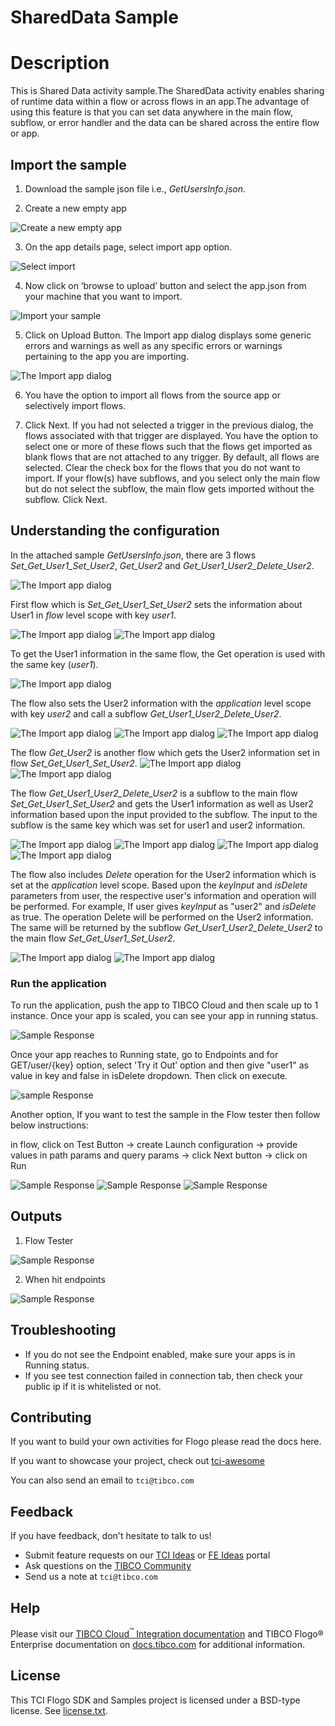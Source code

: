 # SharedData Sample

# Description

This is Shared Data activity sample.The SharedData activity enables sharing of runtime data within a flow or across flows in an app.The advantage of using this feature is that you can set data anywhere in the main flow, subflow, or error handler and the data can be shared across the entire flow or app.



## Import the sample
1. Download the sample json file i.e., *GetUsersInfo.json*.

2. Create a new empty app

![Create a new empty app](../import-screenshots/2.png)

3. On the app details page, select import app option.

![Select import](../import-screenshots/3.png)

4. Now click on ‘browse to upload’ button and select the app.json from your machine that you want to import.

![Import your sample](../import-screenshots/4.png)

5. Click on Upload Button. The Import app dialog displays some generic errors and warnings as well as any specific errors or warnings pertaining to the app you are importing.

![The Import app dialog](../import-screenshots/5.png)

6. You have the option to import all flows from the source app or selectively import flows.

7.  Click Next. If you had not selected a trigger in the previous dialog, the flows associated with that trigger are displayed. You have the option to select one or more of these flows such that the flows get imported as blank flows that are not attached to any trigger. By default, all flows are selected. Clear the check box for the flows that you do not want to import. If your flow(s) have subflows, and you select only the main flow but do not select the subflow, the main flow gets imported without the subflow. Click Next.



## Understanding the configuration

In the attached sample *GetUsersInfo.json*, there are 3 flows *Set_Get_User1_Set_User2*, *Get_User2* and *Get_User1_User2_Delete_User2*.

![The Import app dialog](../import-screenshots/1_AllThreeFlows.png)

First flow which is *Set_Get_User1_Set_User2* sets the information about User1 in *flow* level scope with key *user1*.  

![The Import app dialog](../import-screenshots/setUser1Info.png)
![The Import app dialog](../import-screenshots/inputInUser1Info.png)

To get the User1 information in the same flow, the Get operation is used with the same key (*user1*).

![The Import app dialog](../import-screenshots/getUser1InfoSameFlow.png)

The flow also sets the User2 information with the *application* level scope with key *user2* and call a subflow *Get_User1_User2_Delete_User2*.

![The Import app dialog](../import-screenshots/SetUser2Info.png)
![The Import app dialog](../import-screenshots/InputUser2Info.png)
![The Import app dialog](../import-screenshots/SubflowInFlow1.png)

The flow *Get_User2* is another flow which gets the User2 information set in flow *Set_Get_User1_Set_User2*.
![The Import app dialog](../import-screenshots/GetUser2InfoFlow2.png)
![The Import app dialog](../import-screenshots/InputInUser2Info.png)

The flow *Get_User1_User2_Delete_User2* is a subflow to the main flow *Set_Get_User1_Set_User2* and gets the User1 information as well as User2 information based upon the input provided to the subflow. The input to the subflow is the same key which was set for user1 and user2 information.

![The Import app dialog](../import-screenshots/User1BranchingCondition.png)
![The Import app dialog](../import-screenshots/GetUser1InfoInSubflow.png)
![The Import app dialog](../import-screenshots/User2BranchingCondition.png)
![The Import app dialog](../import-screenshots/GetUser2InfoInSubflow.png)
 
The flow also includes *Delete* operation for the User2 information which is  set at the *application* level scope. Based upon the *keyInput* and *isDelete* parameters from user, the respective user's information and operation will be performed.
For example, If user gives *keyInput* as "user2" and *isDelete* as true. The operation Delete will be performed on the User2 information. The same will be returned by the subflow *Get_User1_User2_Delete_User2* to the main flow *Set_Get_User1_Set_User2*.

![The Import app dialog](../import-screenshots/DeleteBRanchingCondition.png)
![The Import app dialog](../import-screenshots/DeleteOperation.png)



### Run the application

To run the application, push the app to TIBCO Cloud and then scale up to 1 instance. Once your app is scaled, you can see your app in running status.

![Sample Response](../import-screenshots/ScaleInstance.png)


Once your app reaches to Running state, go to Endpoints and for GET/user/{key} option, select 'Try it Out’ option and then give "user1" as value in key and false in isDelete dropdown. Then click on execute.

![sample Response](../import-screenshots/1_Execute.png)

Another option, If you want to test the sample in the Flow tester then follow below instructions:
 
in flow, click on Test Button -> create Launch configuration -> provide values in path params and query params -> click Next button -> click on Run

![Sample Response](../import-screenshots/1_launchconfig.png)
![Sample Response](../import-screenshots/2_launchconfig.png)
![Sample Response](../import-screenshots/3_valuesLaunchConfig.png)


## Outputs

1. Flow Tester

![Sample Response](../import-screenshots/4_testeroutput.png)


2. When hit endpoints

![Sample Response](../import-screenshots/2_user1Info.png)


## Troubleshooting

* If you do not see the Endpoint enabled, make sure your apps is in Running status.
* If you see test connection failed in connection tab, then check your public ip if it is whitelisted or not.

## Contributing
If you want to build your own activities for Flogo please read the docs here.

If you want to showcase your project, check out [tci-awesome](https://github.com/TIBCOSoftware/tci-awesome)

You can also send an email to `tci@tibco.com`

## Feedback
If you have feedback, don't hesitate to talk to us!

* Submit feature requests on our [TCI Ideas](https://ideas.tibco.com/?project=TCI) or [FE Ideas](https://ideas.tibco.com/?project=FE) portal
* Ask questions on the [TIBCO Community](https://community.tibco.com/answers/product/344006)
* Send us a note at `tci@tibco.com`

## Help
Please visit our [TIBCO Cloud<sup>&trade;</sup> Integration documentation](https://integration.cloud.tibco.com/docs/) and TIBCO Flogo® Enterprise documentation on [docs.tibco.com](https://docs.tibco.com/) for additional information.

## License
This TCI Flogo SDK and Samples project is licensed under a BSD-type license. See [license.txt](license.txt).










